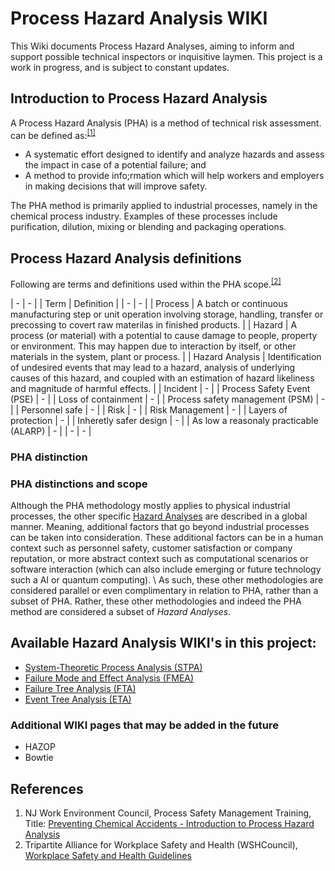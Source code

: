 # Process Hazard Analysis WIKI
This Wiki documents Process Hazard Analyses, aiming to inform and support possible technical inspectors or inquisitive laymen. This project is a work in progress, and is subject to constant updates.

## Introduction to Process Hazard Analysis
A Process Hazard Analysis (PHA) is a method of technical risk assessment. can be defined as:<sup>[[1]](#references)</sup>
* A systematic effort designed to identify and analyze hazards and assess the impact in case of a potential failure; and
* A method to provide info;rmation which will help workers and employers in making decisions that will improve safety. 

The PHA method is primarily applied to industrial processes, namely in the chemical process industry. Examples of these processes include purification, dilution, mixing or blending and packaging operations.

## Process Hazard Analysis definitions
Following are terms and definitions used within the PHA scope.<sup>[[2]](#references)</sup>

| - | - |
| Term | Definition |
| - | - |
| Process | A batch or continuous manufacturing step or unit operation involving storage, handling, transfer or precossing to covert raw materilas in finished products. |
| Hazard | A process (or material) with a potential to cause damage to people, property or environment. This may happen due to interaction by itself, or other materials in the system, plant or  process. |
| Hazard Analysis | Identification of undesired events that may lead to a hazard, analysis of underlying causes of this hazard, and coupled with an estimation of hazard likeliness and magnitude of harmful effects. |
| Incident | - |
| Process Safety Event (PSE) | - |
| Loss of containment | - |
| Process safety management (PSM) | - |
| Personnel safe | - |
| Risk | - |
| Risk Management | - |
| Layers of protection | - |
| Inheretly safer design | - |
| As low a reasonaly practicable (ALARP) | - |
| - | - |


### PHA distinction


### PHA distinctions and scope
Although the PHA methodology mostly applies to physical industrial processes, the other specific [Hazard Analyses](#available-hazard-analysis-wiki's-in-this-project:) are described in a global manner. Meaning, additional factors that go beyond industrial processes can be taken into consideration. These additional factors can be in a human context such as personnel safety, customer satisfaction or company reputation, or more abstract context such as computational scenarios or software interaction (which can also include emerging or future technology such a AI or quantum computing).  \ 
As such, these other methodologies are considered parallel or even complimentary in relation to PHA, rather than a subset of PHA. Rather, these other methodologies and indeed the PHA method are considered a subset of _Hazard Analyses_.


## Available Hazard Analysis WIKI's in this project:
* [System-Theoretic Process Analysis (STPA)](/draft_STPA)
* [Failure Mode and Effect Analysis (FMEA)](/draft_FMEA.md)
* [Failure Tree Analysis (FTA)](/draft_FTA.md)
* [Event Tree Analysis (ETA)](/draft_ETA.md)

### Additional WIKI pages that may be added in the future
* HAZOP
* Bowtie

## References
1. NJ Work Environment Council, Process Safety Management Training, Title: [Preventing Chemical Accidents - Introduction to Process Hazard Analysis](https://www.osha.gov/sites/default/files/2018-12/fy08_sh-17813-08_2_process_hazard_analysis.doc)
2. Tripartite Alliance for Workplace Safety and Health (WSHCouncil), [Workplace Safety and Health Guidelines](https://www.tal.sg/wshc/-/media/tal/wshc/resources/publications/wsh-guidelines/files/workplace_safety_health_guidelines_process_hazard_analysis.ashx)
